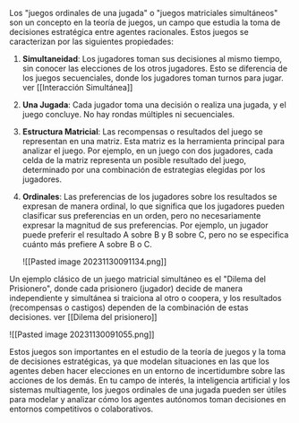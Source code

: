 Los "juegos ordinales de una jugada" o "juegos matriciales simultáneos" son un concepto en la teoría de juegos, un campo que estudia la toma de decisiones estratégica entre agentes racionales. Estos juegos se caracterizan por las siguientes propiedades:

1. **Simultaneidad**: Los jugadores toman sus decisiones al mismo tiempo, sin conocer las elecciones de los otros jugadores. Esto se diferencia de los juegos secuenciales, donde los jugadores toman turnos para jugar. ver [[Interacción Simultánea]]
    
2. **Una Jugada**: Cada jugador toma una decisión o realiza una jugada, y el juego concluye. No hay rondas múltiples ni secuenciales.
    
3. **Estructura Matricial**: Las recompensas o resultados del juego se representan en una matriz. Esta matriz es la herramienta principal para analizar el juego. Por ejemplo, en un juego con dos jugadores, cada celda de la matriz representa un posible resultado del juego, determinado por una combinación de estrategias elegidas por los jugadores.
    
4. **Ordinales**: Las preferencias de los jugadores sobre los resultados se expresan de manera ordinal, lo que significa que los jugadores pueden clasificar sus preferencias en un orden, pero no necesariamente expresar la magnitud de sus preferencias. Por ejemplo, un jugador puede preferir el resultado A sobre B y B sobre C, pero no se especifica cuánto más prefiere A sobre B o C.
   
    ![[Pasted image 20231130091134.png]]

Un ejemplo clásico de un juego matricial simultáneo es el "Dilema del Prisionero", donde cada prisionero (jugador) decide de manera independiente y simultánea si traiciona al otro o coopera, y los resultados (recompensas o castigos) dependen de la combinación de estas decisiones. ver [[Dilema del prisionero]]

![[Pasted image 20231130091055.png]]

Estos juegos son importantes en el estudio de la teoría de juegos y la toma de decisiones estratégicas, ya que modelan situaciones en las que los agentes deben hacer elecciones en un entorno de incertidumbre sobre las acciones de los demás. En tu campo de interés, la inteligencia artificial y los sistemas multiagente, los juegos ordinales de una jugada pueden ser útiles para modelar y analizar cómo los agentes autónomos toman decisiones en entornos competitivos o colaborativos.


